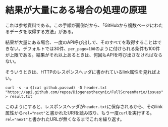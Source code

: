 # 結果が大量にある場合の処理の原理

これは参考資料である。この手順が面倒だから、「GitHubから複数ページにわたるデータを取得する方法」がある。

結果が大量にある場合、一度のAPI呼び出しで、そのすべてを取得することはできない。デフォルトでは30件、`per_page=100`のように付けられる条件も100件が上限である。結果がそれ以上あるときは、何回もAPIを呼び出さなければならない。

そういうときは、HTTPのレスポンスヘッダに書かれているlink属性を見ればよい。

```
curl -s -u $(cat github.passwd) -D header.txt "https://api.github.com/repos/Diogenesthecynic/FullScreenMario/issues" > result.txt
```

このようにすると、レスポンスヘッダが`header.txt`に保存されるから、そのlink属性から`rel="next"`と書かれたURIを読み取り、もう一度`curl`を実行する。`rel="next"`と書かれたURLが無くなるまでこれを繰り返す。
